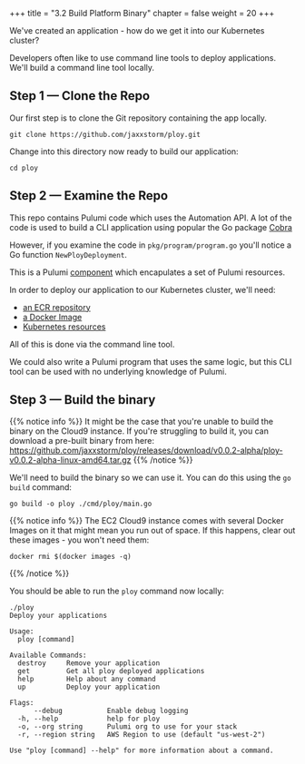 +++
title = "3.2 Build Platform Binary"
chapter = false
weight = 20
+++

We've created an application - how do we get it into our Kubernetes cluster?

Developers often like to use command line tools to deploy applications. We'll build a command line tool locally.

## Step 1 &mdash; Clone the Repo

Our first step is to clone the Git repository containing the app locally.

```
git clone https://github.com/jaxxstorm/ploy.git
```

Change into this directory now ready to build our application:

```
cd ploy
```

## Step 2 &mdash; Examine the Repo

This repo contains Pulumi code which uses the Automation API. A lot of the code is used to build a CLI application using popular the Go package [Cobra](https://github.com/spf13/cobra)

However, if you examine the code in `pkg/program/program.go` you'll notice a Go function `NewPloyDeployment`.

This is a Pulumi [component](https://www.pulumi.com/docs/intro/concepts/programming-model/#components) which encapulates a set of Pulumi resources.

In order to deploy our application to our Kubernetes cluster, we'll need:

- [an ECR repository](https://github.com/jaxxstorm/ploy/blob/main/pkg/pulumi/program.go#L40)
- [a Docker Image](https://github.com/jaxxstorm/ploy/blob/main/pkg/pulumi/program.go#L71-L81)
- [Kubernetes resources](https://github.com/jaxxstorm/ploy/blob/main/pkg/pulumi/program.go#L103-L156)

All of this is done via the command line tool.

We could also write a Pulumi program that uses the same logic, but this CLI tool can be used with no underlying knowledge of Pulumi.

## Step 3 &mdash; Build the binary

{{% notice info %}}
It might be the case that you're unable to build the binary on the Cloud9 instance. If you're struggling to build it, you can download a pre-built binary from here:
https://github.com/jaxxstorm/ploy/releases/download/v0.0.2-alpha/ploy-v0.0.2-alpha-linux-amd64.tar.gz
{{% /notice %}}

We'll need to build the binary so we can use it. You can do this using the `go build` command:

```
go build -o ploy ./cmd/ploy/main.go
```

{{% notice info %}}
The EC2 Cloud9 instance comes with several Docker Images on it that might mean you run out of space. If this happens, clear out these images - you won't need them:
```
docker rmi $(docker images -q)
```
{{% /notice %}}

You should be able to run the `ploy` command now locally:

```
./ploy
Deploy your applications

Usage:
  ploy [command]

Available Commands:
  destroy     Remove your application
  get         Get all ploy deployed applications
  help        Help about any command
  up          Deploy your application

Flags:
      --debug           Enable debug logging
  -h, --help            help for ploy
  -o, --org string      Pulumi org to use for your stack
  -r, --region string   AWS Region to use (default "us-west-2")

Use "ploy [command] --help" for more information about a command.
```

